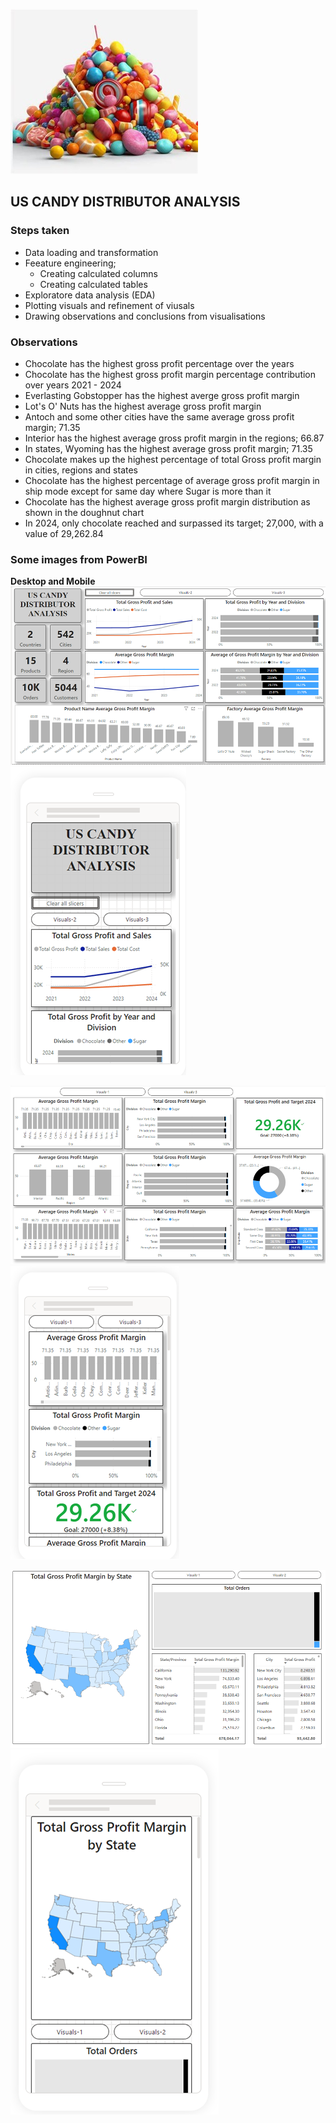![US CANDY DISTRIBUTOR ANALYSIS](img/candy.jfif)

## **US CANDY DISTRIBUTOR ANALYSIS**

### **Steps taken**
- Data loading and transformation
- Feeature engineering;
    - Creating calculated columns
    - Creating calculated tables
- Exploratore data analysis (EDA)
- Plotting visuals and refinement of viusals
- Drawing observations and conclusions from visualisations

### **Observations**
- Chocolate has the highest gross profit percentage over the years
- Chocolate has the highest gross profit margin percentage contribution over years 2021 - 2024
- Everlasting Gobstopper has the highest averge gross profit margin
- Lot's O' Nuts has the highest average gross profit margin
- Antoch and some other cities have the same average gross profit margin; 71.35
- Interior has the highest average gross profit margin in the regions; 66.87
- In states, Wyoming has the highest average gross profit margin; 71.35
- Chocolate makes up the highest percentage of total Gross profit margin in cities, regions and states
- Chocolate has the highest percentage of average gross profit margin in ship mode except for same day where Sugar is more than it
- Chocolate has the highest average gross profit margin distribution as shown in the doughnut chart
- In 2024, only chocolate reached and surpassed its target; 27,000, with a value of 29,262.84


### **Some images from PowerBI**

**Desktop and Mobile**
![desktop_page1](img/desktop_page1.png) ![mobile_page1](img/mobile_page1.png)

![desktop_page2](img/desktop_page2.png) ![mobile_page2](img/mobile_page2.png)

![desktop_page3](img/desktop_page3.png) ![mobile_page3](img/mobile_page3.png)
